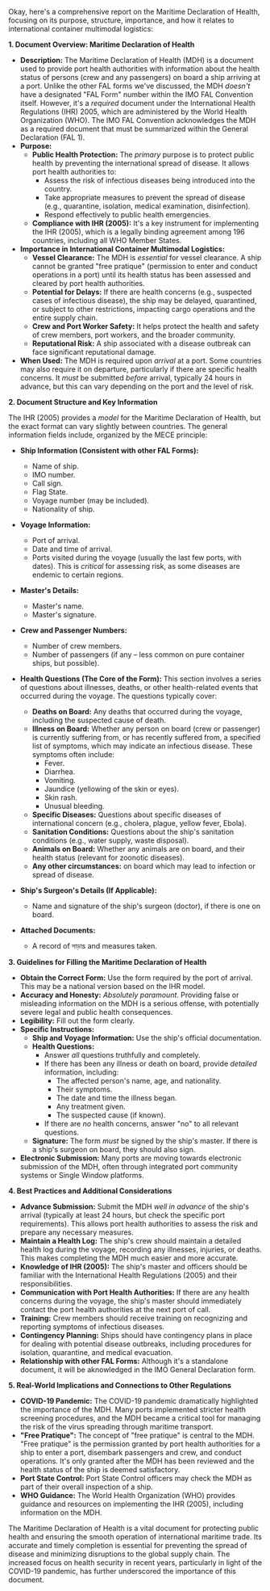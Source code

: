 Okay, here's a comprehensive report on the Maritime Declaration of Health, focusing on its purpose, structure, importance, and how it relates to international container multimodal logistics:

**1. Document Overview: Maritime Declaration of Health**

*   **Description:** The Maritime Declaration of Health (MDH) is a document used to provide port health authorities with information about the health status of persons (crew and any passengers) on board a ship arriving at a port. Unlike the other FAL forms we've discussed, the MDH *doesn't* have a designated "FAL Form" number within the IMO FAL Convention itself. However, it's a *required* document under the International Health Regulations (IHR) 2005, which are administered by the World Health Organization (WHO). The IMO FAL Convention acknowledges the MDH as a required document that must be summarized within the General Declaration (FAL 1).
*   **Purpose:**
    *   **Public Health Protection:** The *primary* purpose is to protect public health by preventing the international spread of disease. It allows port health authorities to:
        *   Assess the risk of infectious diseases being introduced into the country.
        *   Take appropriate measures to prevent the spread of disease (e.g., quarantine, isolation, medical examination, disinfection).
        *   Respond effectively to public health emergencies.
    *   **Compliance with IHR (2005):** It's a key instrument for implementing the IHR (2005), which is a legally binding agreement among 196 countries, including all WHO Member States.
*   **Importance in International Container Multimodal Logistics:**
    *   **Vessel Clearance:** The MDH is *essential* for vessel clearance. A ship cannot be granted "free pratique" (permission to enter and conduct operations in a port) until its health status has been assessed and cleared by port health authorities.
    *   **Potential for Delays:** If there are health concerns (e.g., suspected cases of infectious disease), the ship may be delayed, quarantined, or subject to other restrictions, impacting cargo operations and the entire supply chain.
    *   **Crew and Port Worker Safety:** It helps protect the health and safety of crew members, port workers, and the broader community.
    *   **Reputational Risk:** A ship associated with a disease outbreak can face significant reputational damage.
*   **When Used:** The MDH is required upon *arrival* at a port. Some countries may also require it on departure, particularly if there are specific health concerns. It *must* be submitted *before* arrival, typically 24 hours in advance, but this can vary depending on the port and the level of risk.

**2. Document Structure and Key Information**

The IHR (2005) provides a *model* for the Maritime Declaration of Health, but the exact format can vary slightly between countries. The general information fields include, organized by the MECE principle:

*   **Ship Information (Consistent with other FAL Forms):**
    *   Name of ship.
    *   IMO number.
    *   Call sign.
    *   Flag State.
    *   Voyage number (may be included).
    *   Nationality of ship.

*   **Voyage Information:**
    *   Port of arrival.
    *   Date and time of arrival.
    *   Ports visited during the voyage (usually the last few ports, with dates). This is *critical* for assessing risk, as some diseases are endemic to certain regions.

*   **Master's Details:**
    * Master's name.
    * Master's signature.

*   **Crew and Passenger Numbers:**
    *   Number of crew members.
    *   Number of passengers (if any – less common on pure container ships, but possible).

*   **Health Questions (The Core of the Form):** This section involves a series of questions about illnesses, deaths, or other health-related events that occurred during the voyage. The questions typically cover:
    *   **Deaths on Board:** Any deaths that occurred during the voyage, including the suspected cause of death.
    *   **Illness on Board:** Whether any person on board (crew or passenger) is currently suffering from, or has recently suffered from, a specified list of symptoms, which may indicate an infectious disease. These symptoms often include:
        *   Fever.
        *   Diarrhea.
        *   Vomiting.
        *   Jaundice (yellowing of the skin or eyes).
        *   Skin rash.
        *   Unusual bleeding.
    *   **Specific Diseases:** Questions about specific diseases of international concern (e.g., cholera, plague, yellow fever, Ebola).
    *   **Sanitation Conditions:** Questions about the ship's sanitation conditions (e.g., water supply, waste disposal).
    *   **Animals on Board:** Whether any animals are on board, and their health status (relevant for zoonotic diseases).
    *   **Any other circumstances:** on board which may lead to infection or spread of disease.

*   **Ship's Surgeon's Details (If Applicable):**
    *   Name and signature of the ship's surgeon (doctor), if there is one on board.

*   **Attached Documents:**
    * A record of সাড়াs and measures taken.

**3. Guidelines for Filling the Maritime Declaration of Health**

*   **Obtain the Correct Form:** Use the form required by the port of arrival. This may be a national version based on the IHR model.
*   **Accuracy and Honesty:** *Absolutely paramount*. Providing false or misleading information on the MDH is a serious offense, with potentially severe legal and public health consequences.
*   **Legibility:** Fill out the form clearly.
*   **Specific Instructions:**
    *   **Ship and Voyage Information:** Use the ship's official documentation.
    *   **Health Questions:**
        *   Answer *all* questions truthfully and completely.
        *   If there has been any illness or death on board, provide *detailed* information, including:
            *   The affected person's name, age, and nationality.
            *   Their symptoms.
            *   The date and time the illness began.
            *   Any treatment given.
            *   The suspected cause (if known).
        *   If there are *no* health concerns, answer "no" to all relevant questions.
    *   **Signature:** The form *must* be signed by the ship's master. If there is a ship's surgeon on board, they should also sign.
*   **Electronic Submission:** Many ports are moving towards electronic submission of the MDH, often through integrated port community systems or Single Window platforms.

**4. Best Practices and Additional Considerations**

*   **Advance Submission:** Submit the MDH *well in advance* of the ship's arrival (typically at least 24 hours, but check the specific port requirements). This allows port health authorities to assess the risk and prepare any necessary measures.
*   **Maintain a Health Log:** The ship's crew should maintain a detailed health log during the voyage, recording any illnesses, injuries, or deaths. This makes completing the MDH much easier and more accurate.
*   **Knowledge of IHR (2005):** The ship's master and officers should be familiar with the International Health Regulations (2005) and their responsibilities.
*   **Communication with Port Health Authorities:** If there are any health concerns during the voyage, the ship's master should immediately contact the port health authorities at the next port of call.
*   **Training:** Crew members should receive training on recognizing and reporting symptoms of infectious diseases.
*   **Contingency Planning:** Ships should have contingency plans in place for dealing with potential disease outbreaks, including procedures for isolation, quarantine, and medical evacuation.
*   **Relationship with other FAL Forms:** Although it's a standalone document, it will be aknowledged in the IMO General Declaration form.

**5. Real-World Implications and Connections to Other Regulations**

*   **COVID-19 Pandemic:** The COVID-19 pandemic dramatically highlighted the importance of the MDH. Many ports implemented stricter health screening procedures, and the MDH became a critical tool for managing the risk of the virus spreading through maritime transport.
*   **"Free Pratique":** The concept of "free pratique" is central to the MDH. "Free pratique" is the permission granted by port health authorities for a ship to enter a port, disembark passengers and crew, and conduct operations. It's only granted after the MDH has been reviewed and the health status of the ship is deemed satisfactory.
*   **Port State Control:** Port State Control officers may check the MDH as part of their overall inspection of a ship.
*   **WHO Guidance:** The World Health Organization (WHO) provides guidance and resources on implementing the IHR (2005), including information on the MDH.

The Maritime Declaration of Health is a vital document for protecting public health and ensuring the smooth operation of international maritime trade. Its accurate and timely completion is essential for preventing the spread of disease and minimizing disruptions to the global supply chain. The increased focus on health security in recent years, particularly in light of the COVID-19 pandemic, has further underscored the importance of this document.